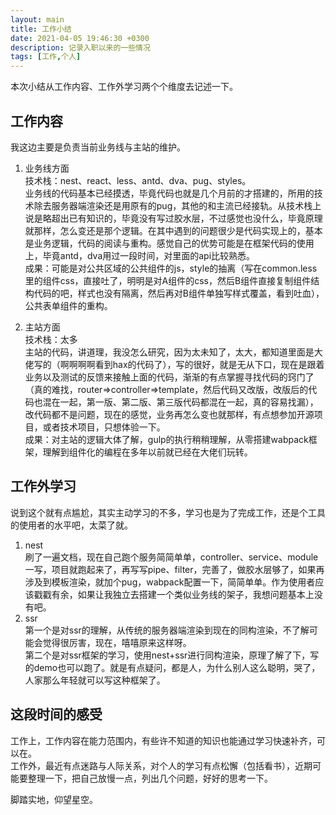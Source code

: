 ```yaml
---
layout: main
title: 工作小结
date: 2021-04-05 19:46:30 +0300
description: 记录入职以来的一些情况
tags: [工作,个人]
---
```


本次小结从工作内容、工作外学习两个个维度去记述一下。

## 工作内容
我这边主要是负责当前业务线与主站的维护。
1. 业务线方面  
技术栈：nest、react、less、antd、dva、pug、styles。  
业务线的代码基本已经摸透，毕竟代码也就是几个月前的才搭建的，所用的技术除去服务器端渲染还是用原有的pug，其他的和主流已经接轨。从技术栈上说是略超出已有知识的，毕竟没有写过胶水层，不过感觉也没什么，毕竟原理就那样，怎么变还是那个逻辑。在其中遇到的问题很少是代码实现上的，基本是业务逻辑，代码的阅读与重构。感觉自己的优势可能是在框架代码的使用上，毕竟antd，dva用过一段时间，对里面的api比较熟悉。  
成果：可能是对公共区域的公共组件的js，style的抽离（写在common.less里的组件css，直接吐了，明明是对A组件的css，然后B组件直接复制组件结构代码的吧，样式也没有隔离，然后再对B组件单独写样式覆盖，看到吐血），公共表单组件的重构。

2. 主站方面  
技术栈：太多  
主站的代码，讲道理，我没怎么研究，因为太未知了，太大，都知道里面是大佬写的（啊啊啊啊看到hax的代码了），写的很好，就是无从下口，现在是跟着业务以及测试的反馈来接触上面的代码，渐渐的有点掌握寻找代码的窍门了（真的难找，router=>controller=>template，然后代码又改版，改版后的代码也混在一起，第一版、第二版、第三版代码都混在一起，真的容易找漏），改代码都不是问题，现在的感觉，业务再怎么变也就那样，有点想参加开源项目，或者技术项目，只想体验一下。  
成果：对主站的逻辑大体了解，gulp的执行稍稍理解，从零搭建wabpack框架，理解到组件化的编程在多年以前就已经在大佬们玩转。

## 工作外学习
说到这个就有点尴尬，其实主动学习的不多，学习也是为了完成工作，还是个工具的使用者的水平吧，太菜了就。
1. nest  
刷了一遍文档，现在自己跑个服务简简单单，controller、service、module一写，项目就跑起来了，再写写pipe、filter，完善了，做胶水层够了，如果再涉及到模板渲染，就加个pug，wabpack配置一下，简简单单。作为使用者应该戳戳有余，如果让我独立去搭建一个类似业务线的架子，我想问题基本上没有吧。 
2. ssr  
第一个是对ssr的理解，从传统的服务器端渲染到现在的同构渲染，不了解可能会觉得很厉害，现在，嘻嘻原来这样呀。  
第二个是对ssr框架的学习，使用nest+ssr进行同构渲染，原理了解了下，写的demo也可以跑了。就是有点疑问，都是人，为什么别人这么聪明，哭了，人家那么年轻就可以写这种框架了。

## 这段时间的感受
工作上，工作内容在能力范围内，有些许不知道的知识也能通过学习快速补齐，可以在。    
工作外，最近有点迷路与人际关系，对个人的学习有点松懈（包括看书），近期可能要整理一下，把自己放慢一点，列出几个问题，好好的思考一下。  
  
脚踏实地，仰望星空。